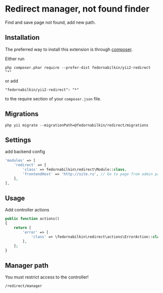 Redirect manager, not found finder
==================================
Find and save page not found, add new path.

Installation
------------

The preferred way to install this extension is through [composer](http://getcomposer.org/download/).

Either run

```
php composer.phar require --prefer-dist fedornabilkin/yii2-redirect "*"
```

or add

```
"fedornabilkin/yii2-redirect": "*"
```

to the require section of your `composer.json` file.

Migrations
-----
`php yii migrate --migrationPath=@fedornabilkin/redirect/migrations`

Settings
-----
add backend config
```php
'modules' => [
    'redirect' => [
        'class' => fedornabilkin\redirect\Module::class,
        'frontendHost' => 'http://site.ru', // Go to page from admin panel
    ],
],
```

Usage
-----

Add controller actions
```php
public function actions()
{
    return [
        'error' => [
            'class' => \fedornabilkin\redirect\actions\ErrorAction::class,
        ],
    ];
}
```

Manager path
-----
You must restrict access to the controller!

`/redirect/manager`